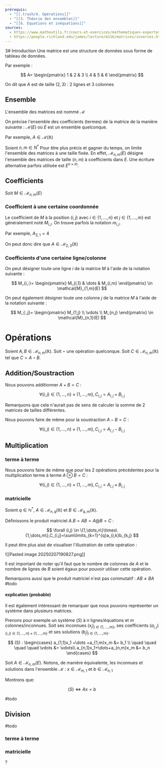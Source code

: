 ```yaml
---
prérequis:
  - "[[.trash/4. Opérations]]"
  - "[[3. Théorie des ensembles]]"
  - "[[6. Equations et inéquations]]"
sources:
  - https://www.mathoutils.fr/cours-et-exercices/mathematiques-expertes/calcul-matriciel/
  - https://people.richland.edu/james/lecture/m116/matrices/inverses.html
---
```

3# Introduction
Une matrice est une structure de données sous forme de tableau de données.

Par exemple :

$$
A=
\begin{pmatrix}
1 & 2 & 3 \\
4 & 5 & 6
\end{pmatrix}
$$

On dit que $A$ est de taille $(2,3)$ : $2$ lignes et $3$ colonnes

## Ensemble
L'ensemble des matrices est nommé $\mathcal{M}$

On précise l'ensemble des coefficients (termes) de la matrice de la manière suivante : $\mathcal{M}(E)$ où $E$ est un ensemble quelconque.

Par exemple, $A \in \mathcal{M}(\mathbb{R})$

Soient $n,m \in N^*$
Pour être plus précis et gagner du temps, on limite l'ensemble des matrices à une taille fixée.
En effet, $\mathcal{M}_{n,m}(E)$ désigne l'ensemble des matrices de taille $(n,m)$ à coefficients dans $E$.
Une écriture alternative parfois utilisée est $E^{n\times m}$.

## Coefficients
Soit $M\in \mathcal{M}_{n,m}(E)$

### Coefficient à une certaine coordonnée
Le coefficient de $M$ à la position $(i,j)$ avec $i\in \{1,\dots,n\}$ et $j\in \{1,\dots,m\}$ est généralement noté $M_{i,j}$. On trouve parfois la notation $m_{i,j}$.

Par exemple, $A_{2,1}=4$

On peut donc dire que $A \in \mathcal{M}_{2,3}(\mathbb{R})$
### Coefficients d'une certaine ligne/colonne
On peut désigner toute une ligne $i$ de la matrice $M$ à l'aide de la notation suivante :

$$
M_{i,:}=
\begin{pmatrix}
M_{i,1} & \dots & M_{i,m}
\end{pmatrix}
\in \mathcal{M}_{1,m}(E)
$$

On peut également désigner toute une colonne $j$ de la matrice $M$ à l'aide de la notation suivante :

$$
M_{:,j}=
\begin{pmatrix}
M_{1,j} \\
\vdots \\
M_{n,j}
\end{pmatrix}
\in \mathcal{M}_{n,1}(E)
$$

# Opérations
Soient $A,B \in \mathcal{M}_{n,m}(\mathbb{R})$.
Soit $\star$ une opération quelconque.
Soit $C \in \mathcal{M}_{n,m}(\mathbb{R})$ tel que $C = A \star B$.
## Addition/Soustraction
Nous pouvons additionner $A+B=C$ :

$$
\forall (i,j) \in \{1,\dots,n\}\times\{1,\dots,m\},C_{i,j}=A_{i,j}+B_{i,j}
$$

Remarquons que cela n'aurait pas de sens de calculer la somme de 2 matrices de tailles différentes.

Nous pouvons faire de même pour la soustraction $A-B=C$ :

$$
\forall (i,j) \in \{1,\dots,n\}\times\{1,\dots,m\},C_{i,j}=A_{i,j}-B_{i,j}
$$

## Multiplication
### terme à terme
Nous pouvons faire de même que pour les 2 opérations précédentes pour la multiplication terme à terme $A\otimes B=C$ :

$$
\forall (i,j) \in \{1,\dots,n\}\times\{1,\dots,m\},C_{i,j}=A_{i,j}\times B_{i,j}
$$

### matricielle
Soient $q\in\mathbb{N}^*$, $A \in \mathcal{M}_{n,q}(\mathbb{R})$ et $B \in \mathcal{M}_{q,m}(\mathbb{R})$.

Définissons le produit matriciel $A.B=AB=A@B=C$ :

$$
\forall (i,j) \in \{1,\dots,n\}\times\{1,\dots,m\},C_{i,j}=\sum\limits_{k=1}^{q}a_{i,k}b_{k,j}
$$

Il peut être plus aisé de visualiser l'illustration de cette opération :

![[Pasted image 20250207190827.png]]

Il est important de noter qu'il faut que le nombre de colonnes de $A$ et le nombre de lignes de $B$ soient égaux pour pouvoir utiliser cette opération.

Remarquons aussi que le produit matriciel n'est pas commutatif : $AB \neq BA$
#todo

#### explication (probable)
Il est également intéressant de remarquer que nous pouvons représenter un système dans plusieurs matrices.

Prenons pour exemple un système $(S)$ à $n$ lignes/équations et $m$ colonnes/inconnues.
Soit ses inconnues $(x_{j})_{j \in \{1,\dots,m\}}$, ses coefficients $(a_{i,j})_{(i,j) \in \{1,\dots,n\}\times\{1,\dots,m\}}$ et ses solutions $(b_{j})_{j \in \{1,\dots,m\}}$.

$$
(S) :
\begin{cases}
a_{1,1}x_1 +\dots +a_{1,m}x_m &= b_1 \\
\quad \quad \quad \quad \vdots &= \vdots\\
a_{n,1}x_1+\dots+a_{n,m}x_m &= b_n
\end{cases}
$$

Soit $A\in \mathcal{M}_{n,m}(E)$.
Notons, de manière équivalente, les inconnues et solutions dans l'ensemble $\mathcal{M}$ : 
$x\in\mathcal{M}_{m,1}$ et $b\in\mathcal{M}_{n,1}$

Montrons que:

$$(S) \iff Ax=b$$

#todo
## Division
#todo
### terme à terme

### matricielle
?